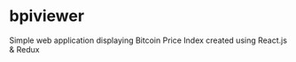 # bpiviewer
Simple web application displaying Bitcoin Price Index created using React.js &amp; Redux
